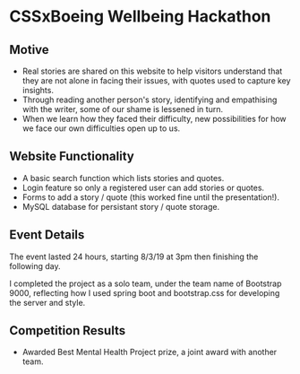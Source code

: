 # CSSxBoeing Wellbeing Hackathon

## Motive
* Real stories are shared on this website to help visitors understand that they are not alone in facing their issues, with quotes used to capture key insights. 
* Through reading another person's story, identifying and empathising with the writer, some of our shame is lessened in turn.
* When we learn how they faced their difficulty, new possibilities for how we face our own difficulties open up to us. 

## Website Functionality
* A basic search function which lists stories and quotes.
* Login feature so only a registered user can add stories or quotes.
* Forms to add a story / quote (this worked fine until the presentation!).
* MySQL database for persistant story / quote storage.

## Event Details
The event lasted 24 hours, starting 8/3/19 at 3pm then finishing the following day.

I completed the project as a solo team, under the team name of Bootstrap 9000, reflecting how I used spring boot and bootstrap.css for developing the server and style.

## Competition Results
* Awarded Best Mental Health Project prize, a joint award with another team.
